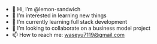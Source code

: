 - 👋 Hi, I’m @lemon-sandwich
- 👀 I’m interested in learning new things
- 🌱 I’m currently learning full stack development
- 💞️ I’m looking to collaborate on a business model project
- 📫 How to reach me: waseyu7119@gmail.com

<!---
lemon-sandwich/lemon-sandwich is a ✨ special ✨ repository because its `README.md` (this file) appears on your GitHub profile.
You can click the Preview link to take a look at your changes.
--->
